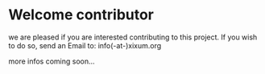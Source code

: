 # Welcome contributor

we are pleased if you are interested contributing to this project. If you wish to do so, send an Email to: info(-at-)xixum.org

more infos coming soon...
